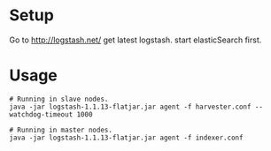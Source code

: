 # Setup
    
Go to http://logstash.net/ get latest logstash.
start elasticSearch first.


# Usage

    # Running in slave nodes.
    java -jar logstash-1.1.13-flatjar.jar agent -f harvester.conf --watchdog-timeout 1000

    # Running in master nodes.
    java -jar logstash-1.1.13-flatjar.jar agent -f indexer.conf
